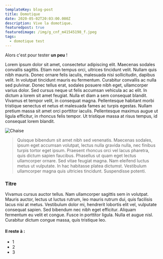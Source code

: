 ```yaml
---
templateKey: blog-post
title: Domotique
date: 2020-05-02T20:03:00.000Z
description: Vive la domotique.
featuredpost: true
featuredimage: /img/g_cnf_m41545198_f.jpeg
tags:
  - domotique test
---
```

Alors c'est pour tester **un peu** !

Lorem ipsum dolor sit amet, consectetur adipiscing elit. Maecenas sodales convallis sagittis. Etiam non tempus orci, ultrices tincidunt velit. Nullam quis nibh mauris. Donec ornare felis iaculis, malesuada nisi sollicitudin, dapibus velit. In volutpat tincidunt mauris eu fermentum. Curabitur convallis ac nulla sed pulvinar. Donec tellus erat, sodales posuere nibh eget, ullamcorper varius dolor. Sed cursus neque ut felis accumsan vehicula ac ac elit. In dictum a lorem sit amet feugiat. Nulla et diam a sem consequat blandit. Vivamus et tempor velit, in consequat magna. Pellentesque habitant morbi tristique senectus et netus et malesuada fames ac turpis egestas. Nullam pretium massa sit amet orci porttitor iaculis. Pellentesque maximus augue ut ligula efficitur, in rhoncus felis tempor. Ut tristique massa at risus tempus, id consequat lorem blandit.

![Chaise](/img/g_cnf_m41545198_f.jpeg "Chaise")

> Quisque bibendum sit amet nibh sed venenatis. Maecenas sodales, ipsum eget accumsan volutpat, lectus nulla gravida nulla, nec finibus turpis tortor eget ipsum. Praesent rhoncus orci vel lacus pharetra, quis dictum sapien faucibus. Phasellus ut quam eget lectus ullamcorper ornare. Sed vitae feugiat magna. Nam eleifend luctus metus ut vulputate. In hac habitasse platea dictumst. Vestibulum ullamcorper magna quis ultricies tincidunt. Suspendisse potenti.

### Titre

Vivamus cursus auctor tellus. Nam ullamcorper sagittis sem in volutpat. Mauris auctor, lectus ut luctus rutrum, leo mauris rutrum dui, quis facilisis lacus nisi at metus. Vestibulum dolor mi, hendrerit lobortis elit vel, vulputate consequat sapien. Sed bibendum nec nibh eget efficitur. Aliquam fermentum eu velit et congue. Fusce in porttitor ligula. Nulla et augue nisl. Curabitur dictum congue massa, quis tristique leo.

#### Il reste à :

* 1
* 2
* 3
